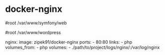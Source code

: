 # docker-nginx
#root /var/www/symfony/web

#root /var/www/wordpress

nginx:
    image: zipek91/docker-nginx
    ports:
        - 80:80
    links:
        - php
    volumes_from:
        - php
    volumes:
        - ./path/to/project/logs/nginx/:/var/log/nginx
